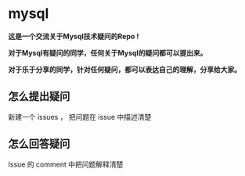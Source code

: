 # mysql

__这是一个交流关于Mysql技术疑问的Repo !__

__对于Mysql有疑问的同学，任何关于Mysql的疑问都可以提出来。__

__对于乐于分享的同学，针对任何疑问，都可以表达自己的理解，分享给大家。__

## 怎么提出疑问

新建一个 issues ， 把问题在 issue 中描述清楚

## 怎么回答疑问

Issue 的 comment 中把问题解释清楚



